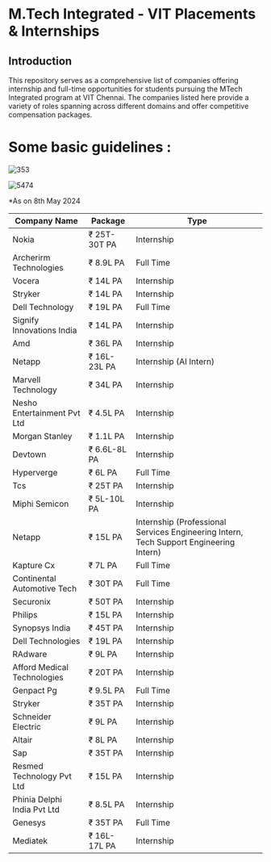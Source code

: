# M.Tech Integrated - VIT Placements & Internships

## Introduction
This repository serves as a comprehensive list of companies offering internship and full-time opportunities for students pursuing the MTech Integrated program at VIT Chennai. The companies listed here provide a variety of roles spanning across different domains and offer competitive compensation packages.


# Some basic guidelines :

![353](https://github.com/SamPrinceFranklin/list-of-tech-intenrships-2024/assets/73087774/595ba568-62fe-46cf-b0db-be70ac73c1d9)

![5474](https://github.com/SamPrinceFranklin/list-of-tech-intenrships-2024/assets/73087774/a060d3df-47e3-4056-854e-f123529b5828)




*As on 8th May 2024

| Company Name                 | Package       | Type                   |
|------------------------------|---------------|------------------------|
| Nokia                        | ₹ 25T-30T PA | Internship             |
| Archerirm Technologies       | ₹ 8.9L PA     | Full Time              |
| Vocera                       | ₹ 14L PA      | Internship             |
| Stryker                      | ₹ 14L PA      | Internship             |
| Dell Technology              | ₹ 19L PA      | Full Time              |
| Signify Innovations India    | ₹ 14L PA      | Internship             |
| Amd                          | ₹ 36L PA      | Internship             |
| Netapp                       | ₹ 16L-23L PA | Internship (AI Intern) |
| Marvell Technology           | ₹ 34L PA      | Internship             |
| Nesho Entertainment Pvt Ltd  | ₹ 4.5L PA    | Internship             |
| Morgan Stanley               | ₹ 1.1L PA    | Internship             |
| Devtown                      | ₹ 6.6L-8L PA | Internship             |
| Hyperverge                   | ₹ 6L PA      | Full Time              |
| Tcs                          | ₹ 25T PA      | Internship             |
| Miphi Semicon                | ₹ 5L-10L PA  | Internship             |
| Netapp                       | ₹ 15L PA      | Internship (Professional Services Engineering Intern, Tech Support Engineering Intern) |
| Kapture Cx                   | ₹ 7L PA      | Full Time              |
| Continental Automotive Tech  | ₹ 30T PA      | Full Time              |
| Securonix                    | ₹ 50T PA      | Internship             |
| Philips                      | ₹ 15L PA      | Internship             |
| Synopsys India               | ₹ 45T PA      | Internship             |
| Dell Technologies            | ₹ 19L PA      | Internship             |
| RAdware                      | ₹ 9L PA       | Internship             |
| Afford Medical Technologies  | ₹ 20T PA      | Internship             |
| Genpact Pg                   | ₹ 9.5L PA     | Full Time              |
| Stryker                      | ₹ 35T PA      | Internship             |
| Schneider Electric           | ₹ 9L PA       | Internship             |
| Altair                       | ₹ 8L PA       | Internship             |
| Sap                          | ₹ 35T PA      | Internship             |
| Resmed Technology Pvt Ltd    | ₹ 15L PA      | Internship             |
| Phinia Delphi India Pvt Ltd  | ₹ 8.5L PA     | Internship             |
| Genesys                      | ₹ 35T PA      | Full Time              |
| Mediatek                     | ₹ 16L-17L PA | Internship             |
